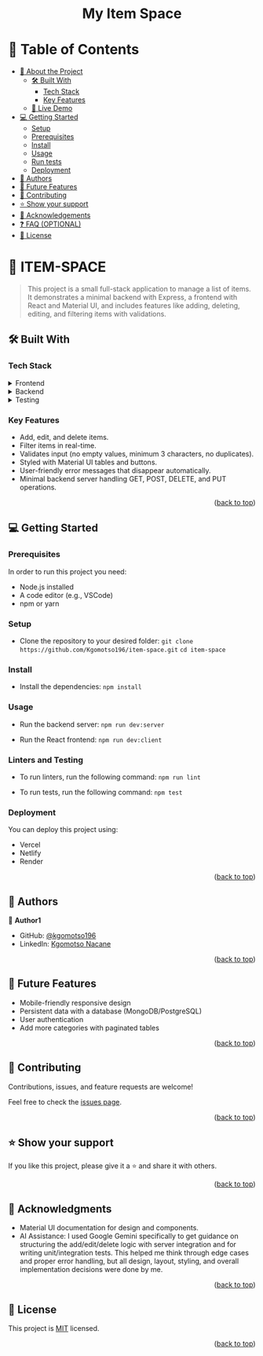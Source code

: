 <a name="readme-top"></a>


<div align="center">

  <h1><b>My Item Space</b></h1>

</div>


# 📗 Table of Contents

- [📖 About the Project](#about-project)
  - [🛠 Built With](#built-with)
    - [Tech Stack](#tech-stack)
    - [Key Features](#key-features)
  - [🚀 Live Demo](#live-demo)
- [💻 Getting Started](#getting-started)
  - [Setup](#setup)
  - [Prerequisites](#prerequisites)
  - [Install](#install)
  - [Usage](#usage)
  - [Run tests](#run-tests)
  - [Deployment](#triangular_flag_on_post-deployment)
- [👥 Authors](#authors)
- [🔭 Future Features](#future-features)
- [🤝 Contributing](#contributing)
- [⭐️ Show your support](#support)
- [🙏 Acknowledgements](#acknowledgements)
- [❓ FAQ (OPTIONAL)](#faq)
- [📝 License](#license)


# 📖 ITEM-SPACE <a name="about-project"></a>

> This project is a small full-stack application to manage a list of items. It demonstrates a minimal backend with Express, a frontend with React and Material UI, and includes features like adding, deleting, editing, and filtering items with validations.

## 🛠 Built With <a name="built-with"></a>

### Tech Stack <a name="tech-stack"></a>

<details>
  <summary>Frontend</summary>
  <ul>
    <li><a>React</a></li>
    <li><a>Material UI</a></li>
    <li><a>TypeScript</a></li>
  </ul>
</details>
<details>
  <summary>Backend</summary>
  <ul>
    <li><a>Node.js</a></li>
    <li><a>Express</a></li>
  </ul>
</details>
<details>
  <summary>Testing</summary>
  <ul>
    <li><a>Jest</a></li>
    <li><a>React Testing Library</a></li>
  </ul>
</details>


### Key Features <a name="key-features"></a>

- Add, edit, and delete items.
- Filter items in real-time.
- Validates input (no empty values, minimum 3 characters, no duplicates).
- Styled with Material UI tables and buttons.
- User-friendly error messages that disappear automatically.
- Minimal backend server handling GET, POST, DELETE, and PUT operations.

<p align="right">(<a href="#readme-top">back to top</a>)</p>


## 💻 Getting Started <a name="getting-started"></a>


### Prerequisites

In order to run this project you need:
- Node.js installed
- A code editor (e.g., VSCode)
- npm or yarn


### Setup

- Clone the repository to your desired folder:
`git clone https://github.com/Kgomotso196/item-space.git`
`cd item-space`

### Install

- Install the dependencies:
`npm install`

### Usage

- Run the backend server:
`npm run dev:server`

- Run the React frontend:
`npm run dev:client`


### Linters and Testing

- To run linters, run the following command:
`npm run lint`

- To run tests, run the following command:
`npm test`

### Deployment

You can deploy this project using:
- Vercel
- Netlify
- Render

<p align="right">(<a href="#readme-top">back to top</a>)</p>


## 👥 Authors <a name="authors"></a>


👤 **Author1**

- GitHub: [@kgomotso196](https://github.com/Kgomotso196)
- LinkedIn: [Kgomotso Nacane](https://www.linkedin.com/in/kgomotso-nacane)

<p align="right">(<a href="#readme-top">back to top</a>)</p>

## 🔭 Future Features <a name="future-features"></a>

- Mobile-friendly responsive design
- Persistent data with a database (MongoDB/PostgreSQL)
- User authentication
- Add more categories with paginated tables

<p align="right">(<a href="#readme-top">back to top</a>)</p>

## 🤝 Contributing <a name="contributing"></a>

Contributions, issues, and feature requests are welcome!

Feel free to check the [issues page](../../issues/).

<p align="right">(<a href="#readme-top">back to top</a>)</p>

## ⭐️ Show your support <a name="support"></a>

If you like this project, please give it a ⭐ and share it with others.

<p align="right">(<a href="#readme-top">back to top</a>)</p>


## 🙏 Acknowledgments <a name="acknowledgements"></a>

- Material UI documentation for design and components.
- AI Assistance: I used Google Gemini specifically to get guidance on structuring the add/edit/delete logic with server integration and for writing unit/integration tests. This helped me think through edge cases and proper error handling, but all design, layout, styling, and overall implementation decisions were done by me.


<p align="right">(<a href="#readme-top">back to top</a>)</p>

## 📝 License <a name="license"></a>

This project is [MIT](/MIT.md) licensed.


<p align="right">(<a href="#readme-top">back to top</a>)</p>
